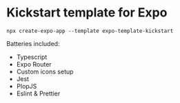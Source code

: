 # Kickstart template for Expo

```shell
npx create-expo-app --template expo-template-kickstart
```

Batteries included:
- Typescript
- Expo Router
- Custom icons setup
- Jest
- PlopJS
- Eslint & Prettier
